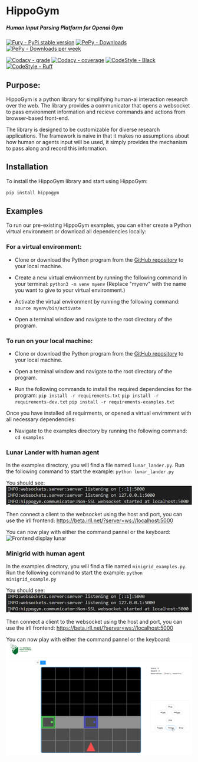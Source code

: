 # HippoGym

##### Human Input Parsing Platform for Openai Gym

[![Fury - PyPi stable version](https://badge.fury.io/py/hippogym.svg)](https://badge.fury.io/py/hippogym)
[![PePy - Downloads](https://static.pepy.tech/badge/hippogym)](https://pepy.tech/project/hippogym)
[![PePy - Downloads per week](https://static.pepy.tech/badge/hippogym/week)](https://pepy.tech/project/hippogym)

[![Codacy - grade](https://app.codacy.com/project/badge/Grade/dcd52445bb314a0798151a2f2bc308f6)](https://www.codacy.com/gh/IRLL/HIPPO_Gym/dashboard?utm_source=github.com&amp;utm_medium=referral&amp;utm_content=IRLL/HIPPO_Gym&amp;utm_campaign=Badge_Grade)
[![Codacy - coverage](https://app.codacy.com/project/badge/Coverage/dcd52445bb314a0798151a2f2bc308f6)](https://www.codacy.com/gh/IRLL/HIPPO_Gym/dashboard?utm_source=github.com&amp;utm_medium=referral&amp;utm_content=IRLL/HIPPO_Gym&amp;utm_campaign=Badge_Coverage)
[![CodeStyle - Black](https://img.shields.io/badge/code%20style-black-000000.svg)](https://github.com/psf/black)
[![CodeStyle - Ruff](https://img.shields.io/endpoint?url=https://raw.githubusercontent.com/charliermarsh/ruff/main/assets/badge/v1.json)](https://github.com/charliermarsh/ruff)

## Purpose:

HippoGym is a python library for simplifying human-ai interaction research over the web.
The library provides a communicator that opens a websocket to pass environment information and recieve commands and actions from browser-based front-end.

The library is designed to be customizable for diverse research applications. The framework is naive in that it makes no assumptions about how human or agents input will be used, it simply provides the mechanism to pass along and record this information.


## Installation
To install the HippoGym library and start using HippoGym:
```bash
pip install hippogym
```


## Examples

To run our pre-existing HippoGym examples, you can either create a Python virtual environment or download all dependencies locally:

### For a virtual environment:
- Clone or download the Python program from the [GitHub repository](https://github.com/IRLL/HIPPO_Gym/tree/master) to your local machine. 

- Create a new virtual environment by running the following command in your terminal:
`python3 -m venv myenv` (Replace "myenv" with the name you want to give to your virtual environment.)

- Activate the virtual environment by running the following command:
`source myenv/bin/activate`

- Open a terminal window and navigate to the root directory of the program.

### To run on your local machine:
- Clone or download the Python program from the [GitHub repository](https://github.com/IRLL/HIPPO_Gym/tree/master) to your local machine.  

- Open a terminal window and navigate to the root directory of the program.

- Run the following commands to install the required dependencies for the program:
 `pip install -r requirements.txt`
 `pip install -r requirements-dev.txt`
 `pip install -r requirements-examples.txt` 

Once you have installed all requirments, or opened a virtual envirnment with all necessary dependencies:

- Navigate to the examples directory by running the following command:
`cd examples`

### Lunar Lander with human agent
In the examples directory, you will find a file named `lunar_lander.py`. Run the following command to start the example:
`python lunar_lander.py`

You should see:
![Backend log success lunar](docs/backend_success_example.png)

Then connect a client to the websocket using the host and port, you can use the irll frontend: https://beta.irll.net/?server=ws://localhost:5000

You can now play with either the command pannel or the keyboard:
![Frontend display lunar](docs/lunar_human_demo.gif)

### Minigrid with human agent

In the examples directory, you will find a file named `minigrid_examples.py`. Run the following command to start the example:
`python minigrid_example.py`

You should see:
![Backend log success minigrid](docs/backend_success_example.png)

Then connect a client to the websocket using the host and port, you can use the irll frontend: https://beta.irll.net/?server=ws://localhost:5000

You can now play with either the command pannel or the keyboard:
![Frontend display minigrid](docs/minigrid_human_demo.gif)

